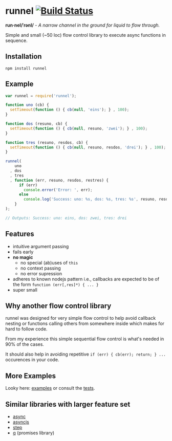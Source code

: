 # runnel [![Build Status](https://secure.travis-ci.org/thlorenz/runnel.png)](http://travis-ci.org/thlorenz/runnel)

**run·nel/ˈrənl/** -  *A narrow channel in the ground for liquid to flow through.*

Simple and small (~50 loc) flow control library to execute async functions in sequence.

## Installation

    npm install runnel

## Example

```javascript
var runnel = require('runnel');

function uno (cb) {
  setTimeout(function () { cb(null, 'eins'); } , 100);
}

function dos (resuno, cb) {
  setTimeout(function () { cb(null, resuno, 'zwei'); } , 100);
}

function tres (resuno, resdos, cb) {
  setTimeout(function () { cb(null, resuno, resdos, 'drei'); } , 100);
}

runnel(
    uno
  , dos
  , tres 
  , function (err, resuno, resdos, restres) {
      if (err) 
        console.error('Error: ', err);
      else
        console.log('Success: uno: %s, dos: %s, tres: %s', resuno, resdos, restres);
    }
);

// Outputs: Success: uno: eins, dos: zwei, tres: drei

```

## Features

- intuitive argument passing
- fails early
- **no magic**
  - no special (ab)uses of `this`
  - no context passing
  - no error supression
- adheres to known nodejs pattern i.e., callbacks are expected to be of the form `function (err[,res]*) { ... }`
- super small

## Why another flow control library

runnel was designed for very simple flow control to help avoid callback nesting or
functions calling others from somewhere inside which makes for hard to follow code.

From my experience this simple sequential flow control is what's needed in 90% of the cases.

It should also help in avoiding repetitive `if (err) { cb(err); return; } ...` occurences in your code.

## More Examples

Looky here: [examples](https://github.com/thlorenz/runnel/tree/master/examples) or consult the [tests](https://github.com/thlorenz/runnel/tree/master/tests).

## Similar libraries with larger feature set 

- [async](https://github.com/caolan/async)
- [asyncjs](https://github.com/fjakobs/async.js)
- [step](https://github.com/creationix/step) 
- [q](https://github.com/kriskowal/q) (promises library)
